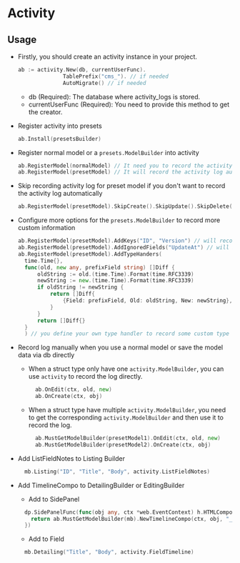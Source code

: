 # Activity

## Usage

- Firstly, you should create an activity instance in your project.

  ```go
  ab := activity.New(db, currentUserFunc).
                TablePrefix("cms_"). // if needed
                AutoMigrate() // if needed
  ```

  - db (Required): The database where activity_logs is stored.
  - currentUserFunc (Required): You need to provide this method to get the creator.

- Register activity into presets

  ```go
  ab.Install(presetsBuilder)
  ```

- Register normal model or a `presets.ModelBuilder` into activity

  ```go
  ab.RegisterModel(normalModel) // It need you to record the activity log manually
  ab.RegisterModel(presetModel) // It will record the activity log automatically when you create, update or delete the model data via preset admin
  ```

- Skip recording activity log for preset model if you don't want to record the activity log automatically

  ```go
  ab.RegisterModel(presetModel).SkipCreate().SkipUpdate().SkipDelete()
  ```

- Configure more options for the `presets.ModelBuilder` to record more custom information

  ```go
  ab.RegisterModel(presetModel).AddKeys("ID", "Version") // will record value of the ID and Version field as the keyword of a model table
  ab.RegisterModel(presetModel).AddIgnoredFields("UpdateAt") // will ignore the UpdateAt field when recording activity log for update operation
  ab.RegisterModel(presetModel).AddTypeHanders(
    time.Time{},
    func(old, new any, prefixField string) []Diff {
  		oldString := old.(time.Time).Format(time.RFC3339)
  		newString := new.(time.Time).Format(time.RFC3339)
  		if oldString != newString {
  			return []Diff{
  				{Field: prefixField, Old: oldString, New: newString},
  			}
  		}
  		return []Diff{}
    }
    ) // you define your own type handler to record some custom type for update operation
  ```

- Record log manually when you use a normal model or save the model data via db directly

  - When a struct type only have one `activity.ModelBuilder`, you can use `activity` to record the log directly.

    ```go
      ab.OnEdit(ctx, old, new)
      ab.OnCreate(ctx, obj)
    ```

  - When a struct type have multiple `activity.ModelBuilder`, you need to get the corresponding `activity.ModelBuilder` and then use it to record the log.

    ```go
      ab.MustGetModelBuilder(presetModel1).OnEdit(ctx, old, new)
      ab.MustGetModelBuilder(presetModel2).OnCreate(ctx, obj)
    ```

- Add ListFieldNotes to Listing Builder

  ```go
    mb.Listing("ID", "Title", "Body", activity.ListFieldNotes)
  ```

- Add TimelineCompo to DetailingBuilder or EditingBuilder

  - Add to SidePanel

  ```go
    dp.SidePanelFunc(func(obj any, ctx *web.EventContext) h.HTMLComponent {
      return ab.MustGetModelBuilder(mb).NewTimelineCompo(ctx, obj, "_side")
    })
  ```

  - Add to Field

  ```go
    mb.Detailing("Title", "Body", activity.FieldTimeline)
  ```
